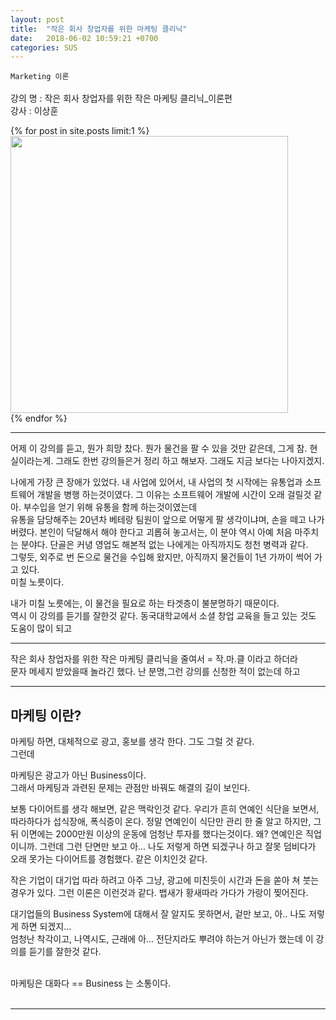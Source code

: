 ```yaml
---
layout: post
title:  "작은 회사 창업자를 위한 마케팅 클리닉"
date:   2018-06-02 10:59:21 +0700
categories: SUS
---
```

`Marketing 이론`<br>
<br>
강의 명 : 작은 회사 창업자를 위한 작은 마케팅 클리닉_이론편  <br>
강사    : 이상훈  <br>

{% for post in site.posts limit:1 %}
<img src="https://paypulse.github.io/assets/images/marketing.png" width="444" height="443"/>  
{% endfor %}
<br>

---
어제 이 강의를 듣고, 뭔가 희망 찼다. 뭔가 물건을 팔 수 있을 것만 같은데, 그게 참. 현실이라는게. 그래도 한번 강의들은거 정리 하고 해보자. 그래도 지금 보다는 나아지겠지. <br>

나에게 가장 큰 장애가 있었다. 내 사업에 있어서, 내 사업의 첫 시작에는 유통업과 소프트웨어 개발을 병행 하는것이였다. 그 이유는 소프트웨어 개발에 시간이 오래 걸릴것 같아. 부수입을 얻기 위해 유통을 함께 하는것이였는데<br>
유통을 담당해주는 20년차 베테랑 팀원이 앞으로 어떻게 팔 생각이냐며, 손을 떼고 나가 버렸다. 본인이 닥달해서 해야 한다고 괴롭혀 놓고서는, 이 분야 역시 아예 처음 마주치는 분야다. 단골은 커녕 영업도 해본적 없는 나에게는 아직까지도 청천 병력과 같다. <br>
그렇듯, 외주로 번 돈으로 물건을 수입해 왔지만, 아직까지 물건들이 1년 가까이 썩어 가고 있다.<br>
미칠 노릇이다.<br>

내가 미칠 노릇에는, 이 물건을 필요로 하는 타겟층이 불분명하기 때문이다.<br>
역시 이 강의를 듣기를 잘한것 같다. 동국대학교에서 소셜 창업 교육을 들고 있는 것도 도움이 많이 되고<br>

---
작은 회사 창업자를 위한 작은 마케팅 클리닉을 줄여서 = 작.마.클 이라고 하더라<br>
문자 메세지 받았을때 놀라긴 했다. 난 분명,그런 강의를 신청한 적이 없는데 하고 <br>

---
<h2>마케팅 이란?</h2>

마케팅 하면, 대체적으로 광고, 홍보를 생각 한다. 그도 그럴 것 같다. <br>
그런데 <div class="redFont">
마케팅은 광고가 아닌 Business이다. </div>
그래서 마케팅과 과련된 문제는 관점만 바꿔도 해결의 길이 보인다.<br>

보통 다이어트를 생각 해보면, 같은 맥락인것 같다. 우리가 흔히 연예인 식단을 보면서, 따라하다가 섭식장애, 폭식증이 온다. 정말 연예인이 식단만 관리 한 줄 알고 하지만, 그 뒤 이면에는 2000만원 이상의 운동에 엄청난 투자를 했다는것이다. 왜? 연예인은 직업이니까. 그런데 그런 단면만 보고 아... 나도 저렇게 하면 되겠구나 하고 잘못 덤비다가 오래 못가는 다이어트를 경험했다. 같은 이치인것 같다. <br>

작은 기업이 대기업 따라 하려고 아주 그냥, 광고에 미친듯이 시간과 돈을 쏟아 쳐 붓는 경우가 있다. 그런 이론은 이런것과 같다. 뱁새가 황새따라 가다가 가랑이 찢어진다. <br>

대기업들의 Business System에 대해서 잘 알지도 못하면서, 겉만 보고, 아.. 나도 저렇게 하면 되겠지...<br>
엄청난 착각이고, 나역시도, 근래에 아... 전단지라도 뿌려야 하는거 아닌가 했는데 이 강의를 듣기를 잘한것 같다. <br>
<br>
<div class="redFont">
   마케팅은 대화다 == Business 는 소통이다.
</div><br>

---
